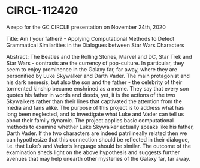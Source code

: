 # CIRCL-112420
A repo for the GC CIRCLE presentation on November 24th, 2020

Title:
Am I your father? - Applying Computational Methods to Detect Grammatical Similarities in the Dialogues between Star Wars Characters

Abstract:
The Beatles and the Rolling Stones, Marvel and DC, Star Trek and Star Wars - contrasts are the currency of pop-culture.  In particular, they seem to enjoy prominence in the Galaxy far, far away, where they are personified by Luke Skywalker and Darth Vader.  The main protagonist and his dark nemesis, but also the son and the father - the celebrity of their tormented kinship became enshrined as a meme. They say that every son quotes his father in words and deeds, yet, it is the actions of the two Skywalkers rather than their lines that captivated the attention from the media and fans alike. The purpose of this project is to address what has long been neglected, and to investigate what Luke and Vader can tell us about their family dynamic. The project applies basic computational methods to examine whether Luke Skywalker actually speaks like his father, Darth Vader. If the two characters are indeed patrilineally related then we can hypothesize that this connection should be reflected in their dialogue, i.e. that Luke’s and Vader’s language should be similar.  The outcome of the examination sheds light on the above hypothesis and suggests further avenues that may help unearth other mysteries of the Galaxy far, far away.
